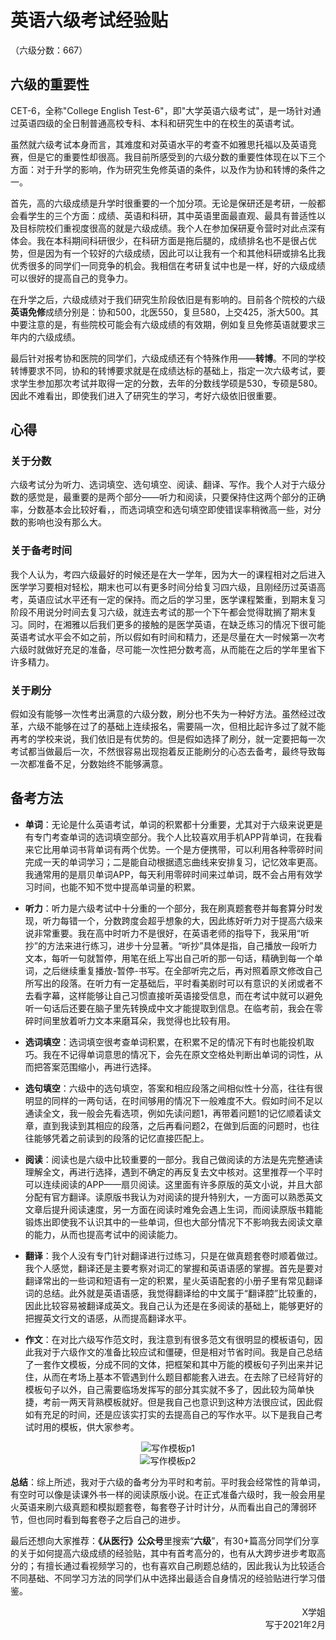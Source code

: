 # 英语六级考试经验贴

（六级分数：667）

## 六级的重要性

CET-6，全称"College English Test-6"，即"大学英语六级考试"，是一场针对通过英语四级的全日制普通高校专科、本科和研究生中的在校生的英语考试。

虽然就六级考试本身而言，其难度和对英语水平的考查不如雅思托福以及英语竞赛，但是它的重要性却很高。我目前所感受到的六级分数的重要性体现在以下三个方面：对于升学的影响，作为研究生免修英语的条件，以及作为协和转博的条件之一。

首先，高的六级成绩是升学时很重要的一个加分项。无论是保研还是考研，一般都会看学生的三个方面：成绩、英语和科研，其中英语里面最直观、最具有普适性以及目标院校们重视度很高的就是六级成绩。我个人在参加保研夏令营时对此点深有体会。我在本科期间科研很少，在科研方面是拖后腿的，成绩排名也不是很占优势，但是因为有一个较好的六级成绩，因此可以让我有一个和其他科研或排名比我优秀很多的同学们一同竞争的机会。我相信在考研复试中也是一样，好的六级成绩可以很好的提高自己的竞争力。

在升学之后，六级成绩对于我们研究生阶段依旧是有影响的。目前各个院校的六级**英语免修**成绩分别是：协和500，北医550，复旦580，上交425，浙大500。其中要注意的是，有些院校可能会有六级成绩的有效期，例如复旦免修英语就要求三年内的六级成绩。

最后针对报考协和医院的同学们，六级成绩还有个特殊作用——**转博**。不同的学校转博要求不同，协和的转博要求就是在成绩达标的基础上，指定一次六级考试，要求学生参加那次考试并取得一定的分数，去年的分数线学硕是530，专硕是580。因此不难看出，即使我们进入了研究生的学习，考好六级依旧很重要。

## 心得
### 关于分数

六级考试分为听力、选词填空、选句填空、阅读、翻译、写作。我个人对于六级分数的感觉是，最重要的是两个部分——听力和阅读，只要保持住这两个部分的正确率，分数基本会比较好看，，而选词填空和选句填空即使错误率稍微高一些，对分数的影响也没有那么大。

### 关于备考时间

我个人认为，考四六级最好的时候还是在大一学年，因为大一的课程相对之后进入医学学习要相对轻松，期末也可以有更多时间分给复习四六级，且刚经历过英语高考，英语应试水平还有一定的保持。而之后的学习里，医学课程繁重，到期末复习阶段不用说分时间去复习六级，就连去考试的那一个下午都会觉得耽搁了期末复习。同时，在湘雅以后我们更多的接触的是医学英语，在缺乏练习的情况下很可能英语考试水平会不如之前，所以假如有时间和精力，还是尽量在大一时候第一次考六级时就做好充足的准备，尽可能一次性把分数考高，从而能在之后的学年里省下许多精力。

### 关于刷分

假如没有能够一次性考出满意的六级分数，刷分也不失为一种好方法。虽然经过改革，六级不能够在过了的基础上连续报名，需要隔一次，但相比起许多过了就不能再考的学校来说，我们依旧是有优势的。但是假如选择了刷分，就一定要把每一次考试都当做最后一次，不然很容易出现抱着反正能刷分的心态去备考，最终导致每一次都准备不足，分数始终不能够满意。

## 备考方法

+ **单词**：无论是什么英语考试，单词的积累都十分重要，尤其对于六级来说更是有专门考查单词的选词填空部分。我个人比较喜欢用手机APP背单词，在我看来它比用单词书背单词有两个优势。一个是方便携带，可以利用各种零碎时间完成一天的单词学习；二是能自动根据遗忘曲线来安排复习，记忆效率更高。我通常用的是扇贝单词APP，每天利用零碎时间来过单词，既不会占用有效学习时间，也能不知不觉中提高单词量的积累。

+ **听力**：听力是六级考试中十分重的一个部分，我在刷真题套卷并每套算分时发现，听力每错一个，分数跨度会超乎想象的大，因此练好听力对于提高六级来说非常重要。我在高中时听力不是很好，在英语老师的指导下，我采用“听抄”的方法来进行练习，进步十分显著。“听抄”具体是指，自己播放一段听力文本，每听一句就暂停，用笔在纸上写出自己听的那一句话，精确到每一个单词，之后继续重复播放-暂停-书写。在全部听完之后，再对照着原文修改自己所写出的段落。在听力有一定基础后，平时看美剧时可以有意识的关闭或者不去看字幕，这样能够让自己习惯直接听英语接受信息，而在考试中就可以避免听一句话后还要在脑子里先转换成中文才能提取到信息。在临考前，我会在零碎时间里放着听力文本来磨耳朵，我觉得也比较有用。

+ **选词填空**：选词填空很考查单词积累，在积累不足的情况下有时也能投机取巧。我在不记得单词意思的情况下，会先在原文空格处判断出单词的词性，从而把答案范围缩小，再进行选择。

+ **选句填空**：六级中的选句填空，答案和相应段落之间相似性十分高，往往有很明显的同样的一两句话，在时间够用的情况下一般难度不大。假如时间不足以通读全文，我一般会先看选项，例如先读问题1，再带着问题1的记忆顺着读文章，直到我读到其相应的段落，之后再看问题2，在做到后面的问题时，也往往能够凭着之前读到的段落的记忆直接匹配上。

+ **阅读**：阅读也是六级中比较重要的一部分。我自己做阅读的方法是先完整通读理解全文，再进行选择，遇到不确定的再反复去文中核对。这里推荐一个平时可以连续阅读的APP——扇贝阅读。这里面有许多原版的英文小说，并且大部分配有官方翻译。读原版书我认为对阅读的提升特别大，一方面可以熟悉英文文章后提升阅读速度，另一方面在阅读时难免会遇上生词，而阅读原版书籍能锻炼出即使我不认识其中的一些单词，但也大部分情况下不影响我去阅读文章的能力，从而也提高考试中的阅读能力。

+ **翻译**：我个人没有专门针对翻译进行过练习，只是在做真题套卷时顺着做过。我个人感觉，翻译还是主要考察对词汇的掌握和英语语感的掌握。首先是要对翻译常出的一些词和短语有一定的积累，星火英语配套的小册子里有常见翻译词的总结。此外就是英语语感，我觉得翻译给的中文属于“翻译腔”比较重的，因此比较容易被翻译成英文。我自己认为还是在多阅读的基础上，能够更好的把握英文行文的语感，从而提高翻译水平。

+ **作文**：在对比六级写作范文时，我注意到有很多范文有很明显的模板语句，因此我对于六级作文的准备比较应试和僵硬，但是相对节省时间。我是自己总结了一套作文模板，分成不同的文体，把框架和其中万能的模板句子列出来并记住，从而在考场上基本不管遇到什么题目都能套入进去。在去除了已经背好的模板句子以外，自己需要临场发挥写的部分其实就不多了，因此较为简单快捷，考前一两天背熟模板就好。但是我自己也意识到这种方法很应试，因此假如有充足的时间，还是应该实打实的去提高自己的写作水平。以下是我自己考试时用的模板，供大家参考。

<div align=center>
<img src="https://gitee.com/zcx980605/Survive_XYSM_dev/raw/master/Image/Ch3_3_1.jpeg" alt="写作模板p1">
</div>
<div align=center>
<img src="https://gitee.com/zcx980605/Survive_XYSM_dev/raw/master/Image/Ch3_3_2.jpeg" alt="写作模板p2">
</div>

**总结**：综上所述，我对于六级的备考分为平时和考前。平时我会经常性的背单词，有空时可以像是读课外书一样的阅读原版小说。在正式准备六级时，我一般会用星火英语来刷六级真题和模拟题套卷，每套卷子计时计分，从而看出自己的薄弱环节，但也同时看到每套卷子之后自己的进步。

最后还想向大家推荐：**《从医行》公众号**里搜索“**六级**”，有30+篇高分同学们分享的关于如何提高六级成绩的经验贴，其中有首考高分的，也有从大跨步进步考取高分的；有擅长通过看视频学习的，也有喜欢自己刷题总结的，因此我认为比较适合不同基础、不同学习方法的同学们从中选择出最适合自身情况的经验贴进行学习借鉴。
                     
<p align="right">X学姐<br/>写于2021年2月</p>